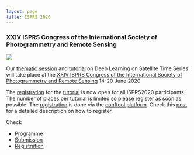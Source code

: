 ```yaml
---
layout: page
title: ISPRS 2020
---
```


### XXIV ISPRS Congress of the International Society of Photogrammetry and Remote Sensing

![](http://www.isprs2020-nice.com/wp-content/uploads/2019/03/logoMars2019_Cut_2.png)

Our [thematic session]({{site.baseurl}}/session) and [tutorial]({{site.baseurl}}/tutorial) on Deep Learning on Satellite Time Series will take place at the [XXIV ISPRS Congress of the International Society of Photogrammetry and Remote Sensing](http://www.isprs2020-nice.com/) 14-20 June 2020

The [registration](http://www.isprs2020-nice.com/index.php/participate-submit/#register) for the [tutorial]({{site.baseurl}}/tutorial) is now open for all ISPRS2020 participants. The number of places per tutorial is limited so please register as soon as possible. The [registration](http://www.isprs2020-nice.com/index.php/participate-submit/#register) is done via the [conftool platform](https://www.conftool.com/isprs2020/). Check this [post]({{site.baseurl}}/misc/2020/02/14/Tutorial-registration.html) for a detailed description on how to register.

Check
* [Programme](http://www.isprs2020-nice.com/index.php/program/)
* [Submission](http://www.isprs2020-nice.com/index.php/participate-submit/)
* [Registration](https://www.conftool.com/isprs2020/)
